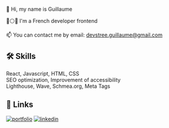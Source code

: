 
👋 Hi, my name is Guillaume

🔵⚪🔴 I'm a French developer frontend

📫 You can contact me by email: devstree.guillaume@gmail.com
## 🛠 Skills
React, Javascript, HTML, CSS <br>
SEO optimization, Improvement of accessibility <br>
Lighthouse, Wave, Schmea.org, Meta Tags


## 🔗 Links
[![portfolio](https://img.shields.io/badge/my_portfolio-000?style=for-the-badge&logo=ko-fi&logoColor=white)](https://github.com/Guillaumedev69m/)
[![linkedin](https://img.shields.io/badge/linkedin-0A66C2?style=for-the-badge&logo=linkedin&logoColor=white)](https://www.linkedin.com/in/guillaume-destr%C3%A9e-358b3886/)



<!---
Guillaumedev69/Guillaumedev69 is a ✨ special ✨ repository because its `README.md` (this file) appears on your GitHub profile.
You can click the Preview link to take a look at your changes.
--->
